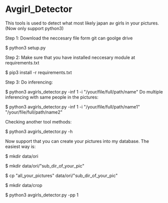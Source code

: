 # Avgirl_Detector
This tools is used to detect what most likely japan av girls in your pictures.
(Now only support python3)

Step 1:
Download the neccesary file form git can goolge drive


$ python3 setup.py

Step 2:
Make sure that you have installed neccesary module at requirements.txt


$ pip3 install -r requirements.txt 

Step 3:
Do inferencing:


$ python3 avgirls_detector.py -inf 1 -i "/your/file/full/path/name"
Do  multiple inferencing with same people in the pictures:


$ python3 avgirls_detector.py -inf 1 -i "/your/file/full/path/name1" "/your/file/full/path/name2" 

Checking another tool methods:

$ python3 avgirls_detector.py -h

Now support that you can create your pictures into my database.
The easiest way is:

$ mkdir data/ori 

$ mkdir data/ori/"sub_dir_of_your_pic"

$ cp "all_your_pictures" data/ori/"sub_dir_of_your_pic" 

$ mkdir data/crop

$ python3 avgirls_detector.py -pp 1



